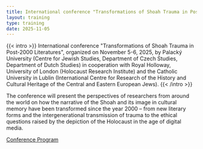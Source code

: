 ```yaml
---
title: International conference "Transformations of Shoah Trauma in Post-2000 Literatures"
layout: training
type: training
date: 2025-11-05
---
```


{{< intro >}}
International conference "Transformations of Shoah Trauma in Post-2000 Literatures", organized on November 5-6, 2025, by Palacký University (Centre for Jewish Studies, Department of Czech Studies, Department of Dutch Studies) in cooperation with Royal Holloway, University of London (Holocaust Research Institute) and the Catholic University in Lublin (International Centre for Research of the History and Cultural Heritage of the Central and Eastern European Jews).
{{< /intro >}}

The conference will present the perspectives of researchers from around the world on how the narrative of the Shoah and its image in cultural memory have been transformed since the year 2000 – from new literary forms and the intergenerational transmission of trauma to the ethical questions raised by the depiction of the Holocaust in the age of digital media.

[Conference Program](/files/Conference_program.pdf)